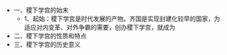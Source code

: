 - 一、稷下学宫的始末
	- 1、起始：稷下学宫是时代发展的产物。齐国是实现封建化较早的国家，为适应对内变革、对外争霸的需要，创办稷下学宫，就成为
- 二、稷下学宫的性质和特点
- 三、稷下学宫的历史意义